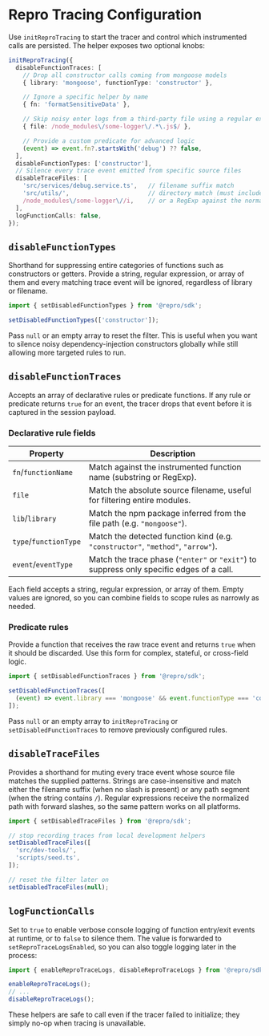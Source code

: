 # Repro Tracing Configuration

Use `initReproTracing` to start the tracer and control which instrumented calls
are persisted. The helper exposes two optional knobs:

```ts
initReproTracing({
  disableFunctionTraces: [
    // Drop all constructor calls coming from mongoose models
    { library: 'mongoose', functionType: 'constructor' },

    // Ignore a specific helper by name
    { fn: 'formatSensitiveData' },

    // Skip noisy enter logs from a third-party file using a regular expression
    { file: /node_modules\/some-logger\/.*\.js$/ },

    // Provide a custom predicate for advanced logic
    (event) => event.fn?.startsWith('debug') ?? false,
  ],
  disableFunctionTypes: ['constructor'],
  // Silence every trace event emitted from specific source files
  disableTraceFiles: [
    'src/services/debug.service.ts',   // filename suffix match
    'src/utils/',                      // directory match (must include a slash)
    /node_modules\/some-logger\//i,    // or a RegExp against the normalized path
  ],
  logFunctionCalls: false,
});
```

## `disableFunctionTypes`

Shorthand for suppressing entire categories of functions such as constructors
or getters. Provide a string, regular expression, or array of them and every
matching trace event will be ignored, regardless of library or filename.

```ts
import { setDisabledFunctionTypes } from '@repro/sdk';

setDisabledFunctionTypes(['constructor']);
```

Pass `null` or an empty array to reset the filter. This is useful when you want
to silence noisy dependency-injection constructors globally while still
allowing more targeted rules to run.

## `disableFunctionTraces`

Accepts an array of declarative rules or predicate functions. If any rule or
predicate returns `true` for an event, the tracer drops that event before it is
captured in the session payload.

### Declarative rule fields

| Property        | Description                                                                                       |
| --------------- | ------------------------------------------------------------------------------------------------- |
| `fn`/`functionName` | Match against the instrumented function name (substring or RegExp).                                |
| `file`          | Match the absolute source filename, useful for filtering entire modules.                           |
| `lib`/`library` | Match the npm package inferred from the file path (e.g. `"mongoose"`).                              |
| `type`/`functionType` | Match the detected function kind (e.g. `"constructor"`, `"method"`, `"arrow"`).                |
| `event`/`eventType` | Match the trace phase (`"enter"` or `"exit"`) to suppress only specific edges of a call.          |

Each field accepts a string, regular expression, or array of them. Empty values
are ignored, so you can combine fields to scope rules as narrowly as needed.

### Predicate rules

Provide a function that receives the raw trace event and returns `true` when it
should be discarded. Use this form for complex, stateful, or cross-field logic.

```ts
import { setDisabledFunctionTraces } from '@repro/sdk';

setDisabledFunctionTraces([
  (event) => event.library === 'mongoose' && event.functionType === 'constructor',
]);
```

Pass `null` or an empty array to `initReproTracing` or `setDisabledFunctionTraces`
to remove previously configured rules.

## `disableTraceFiles`

Provides a shorthand for muting every trace event whose source file matches the
supplied patterns. Strings are case-insensitive and match either the filename
suffix (when no slash is present) or any path segment (when the string contains
`/`). Regular expressions receive the normalized path with forward slashes, so
the same pattern works on all platforms.

```ts
import { setDisabledTraceFiles } from '@repro/sdk';

// stop recording traces from local development helpers
setDisabledTraceFiles([
  'src/dev-tools/',
  'scripts/seed.ts',
]);

// reset the filter later on
setDisabledTraceFiles(null);
```

## `logFunctionCalls`

Set to `true` to enable verbose console logging of function entry/exit events at
runtime, or to `false` to silence them. The value is forwarded to
`setReproTraceLogsEnabled`, so you can also toggle logging later in the process:

```ts
import { enableReproTraceLogs, disableReproTraceLogs } from '@repro/sdk';

enableReproTraceLogs();
// ...
disableReproTraceLogs();
```

These helpers are safe to call even if the tracer failed to initialize; they
simply no-op when tracing is unavailable.
